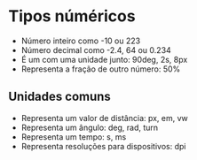 # Tipos núméricos

*  <integer>         Número inteiro como -10 ou 223
*  <number>          Número decimal como -2.4, 64 ou 0.234
*  <dimension>       É um <number> com uma unidade junto: 90deg, 2s, 8px
*  <percentagem>     Representa a fração de outro número: 50%

## Unidades comuns

* <length>          Representa um valor de distância: px, em, vw
* <angle>           Representa um ângulo: deg, rad, turn
* <time>            Representa um tempo: s, ms
* <resolution>      Representa resoluções para dispositivos: dpi
